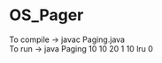 # OS_Pager </br>
 To compile -> javac Paging.java </br>
 To run -> java Paging 10 10 20 1 10 lru 0 </br>
